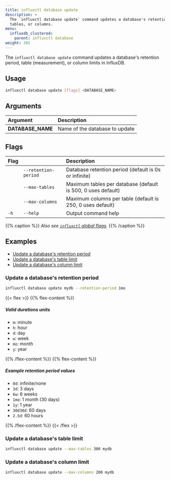 ```yaml
---
title: influxctl database update
description: >
  The `influxctl database update` command updates a database's retention period,
  tables, or columns.
menu:
  influxdb_clustered:
    parent: influxctl database
weight: 301
---
```


The `influxctl database update` command updates a database's retention period,
table (measurement), or column limits in InfluxDB.

## Usage

```sh
influxctl database update [flags] <DATABASE_NAME>
```

## Arguments

| Argument          | Description                    |
| :---------------- | :----------------------------- |
| **DATABASE_NAME** | Name of the database to update |

## Flags

| Flag |                      | Description                                                  |
| :--- | :------------------- | :----------------------------------------------------------- |
|      | `--retention-period` | Database retention period (default is 0s or infinite)        |
|      | `--max-tables`       | Maximum tables per database (default is 500, 0 uses default) |
|      | `--max-columns`      | Maximum columns per table (default is 250, 0 uses default)   |
| `-h` | `--help`             | Output command help                                          |

{{% caption %}}
_Also see [`influxctl` global flags](/influxdb/clustered/reference/cli/influxctl/#global-flags)._
{{% /caption %}}

## Examples

- [Update a database's retention period](#update-a-databases-retention-period)
- [Update a database's table limit](#update-a-databases-table-limit)
- [Update a database's column limit](#update-a-databases-column-limit)

### Update a database's retention period

```sh
influxctl database update mydb --retention-period 1mo
```

{{< flex >}}
{{% flex-content %}}

##### Valid durations units

- `m`: minute
- `h`: hour
- `d`: day
- `w`: week
- `mo`: month
- `y`: year

{{% /flex-content %}}
{{% flex-content %}}

##### Example retention period values

- `0d`: infinite/none
- `3d`: 3 days
- `6w`: 6 weeks
- `1mo`: 1 month (30 days)
- `1y`: 1 year
- `30d30d`: 60 days
- `2.5d`: 60 hours

{{% /flex-content %}}
{{< /flex >}}

### Update a database's table limit

```sh
influxctl database update --max-tables 300 mydb
```

### Update a database's column limit

```sh
influxctl database update --max-columns 200 mydb
```
